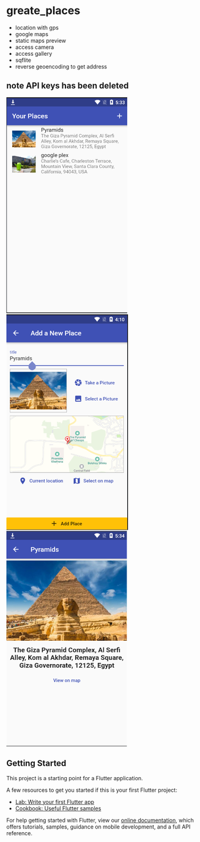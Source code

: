 # greate_places

- location with gps
- google maps
- static maps preview
- access camera
- access gallery
- sqflite
- reverse geoencoding to get address

## note API keys has been deleted

![Alt text](screenshots/1.png?raw=true "Home")
![Alt text](screenshots/2.png?raw=true "Add place")
![Alt text](screenshots/3.png?raw=true "place details")

## Getting Started

This project is a starting point for a Flutter application.

A few resources to get you started if this is your first Flutter project:

- [Lab: Write your first Flutter app](https://flutter.dev/docs/get-started/codelab)
- [Cookbook: Useful Flutter samples](https://flutter.dev/docs/cookbook)

For help getting started with Flutter, view our
[online documentation](https://flutter.dev/docs), which offers tutorials,
samples, guidance on mobile development, and a full API reference.
